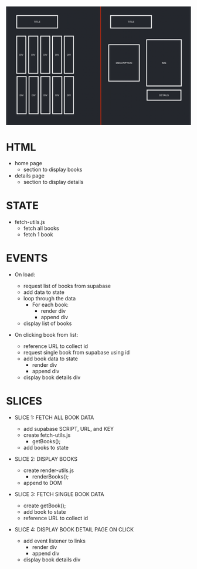 ![wireframe](assets/Details-Wireframe.png)

# HTML

-   home page
    -   section to display books
-   details page
    -   section to display details

# STATE

-   fetch-utils.js
    -   fetch all books
    -   fetch 1 book

# EVENTS

-   On load:

    -   request list of books from supabase
    -   add data to state
    -   loop through the data
        -   For each book:
            -   render div
            -   append div
    -   display list of books

-   On clicking book from list:
    -   reference URL to collect id
    -   request single book from supabase using id
    -   add book data to state
        -   render div
        -   append div
    -   display book details div

# SLICES

-   SLICE 1: FETCH ALL BOOK DATA

    -   add supabase SCRIPT, URL, and KEY
    -   create fetch-utils.js
        -   getBooks();
    -   add books to state

-   SLICE 2: DISPLAY BOOKS

    -   create render-utils.js
        -   renderBooks();
    -   append to DOM

-   SLICE 3: FETCH SINGLE BOOK DATA

    -   create getBook();
    -   add book to state
    -   reference URL to collect id

-   SLICE 4: DISPLAY BOOK DETAIL PAGE ON CLICK
    -   add event listener to links
        -   render div
        -   append div
    -   display book details div
